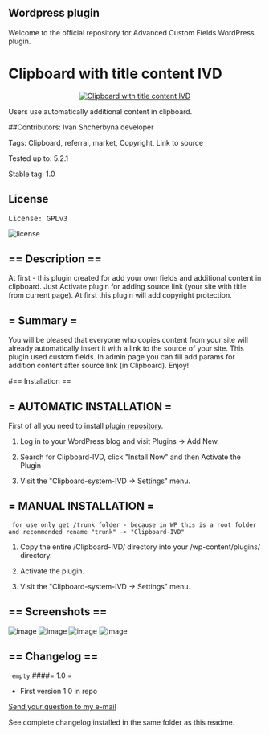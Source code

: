 ## Wordpress plugin

Welcome to the official repository for Advanced Custom Fields WordPress plugin.

# Clipboard with title content IVD
<p align="center"><a href="https://wordpress.org/plugins/clipboard-with-title-content-ivd/">
<img src="https://ps.w.org/clipboard-with-title-content-ivd/assets/banner-772x250.png?rev=2100690" alt="Clipboard with title content IVD"></a></p>

Users use automatically additional content in clipboard.

##Contributors: 
Ivan Shcherbyna developer

Tags: Clipboard, referral, market, Copyright, Link to source

Tested up to: 5.2.1

Stable tag: 1.0

## License

<pre>License: GPLv3</pre>

<img src="https://poser.pugx.org/woocommerce/woocommerce/license" alt="license">

## == Description ==

At first - this plugin created for add your own fields and additional content in clipboard.
Just Activate plugin for adding source link (your site with title from current page).
At first this plugin will add copyright protection.


## = Summary =


You will be pleased that everyone who copies content from your site will already
automatically insert it with a link to the source of your site.
This plugin used custom fields.
In admin page you can fill add params for addition content after source link (in Clipboard).
Enjoy!


#== Installation ==

## = AUTOMATIC INSTALLATION =
First of all you need to install [plugin repository](https://wordpress.org/plugins/clipboard-with-title-content-ivd/).


1. Log in to your WordPress blog and visit Plugins -> Add New.

2. Search for Clipboard-IVD, click "Install Now" and then Activate the Plugin

3. Visit the "Clipboard-system-IVD -> Settings" menu.


## = MANUAL INSTALLATION =
`` 
for use only get /trunk folder - because in WP this is a root folder
and recommended rename "trunk" -> "Clipboard-IVD"
``
1. Copy the entire /Clipboard-IVD/ directory into your /wp-content/plugins/ directory.

2. Activate the plugin.

3. Visit the "Clipboard-system-IVD -> Settings" menu.

## == Screenshots ==

![image](http://plugins.svn.wordpress.org/clipboard-with-title-content-ivd/assets/screenshot-1.png )
![image](http://plugins.svn.wordpress.org/clipboard-with-title-content-ivd/assets/screenshot-2.png )
![image](http://plugins.svn.wordpress.org/clipboard-with-title-content-ivd/assets/screenshot-3.png )
![image](http://plugins.svn.wordpress.org/clipboard-with-title-content-ivd/assets/screenshot-4.png )
## == Changelog ==
`` 
empty
``
####= 1.0 =

* First version 1.0 in repo



[Send your question to my e-mail ](vanjok137@gmail.com)




See complete changelog installed in the same folder as this readme.